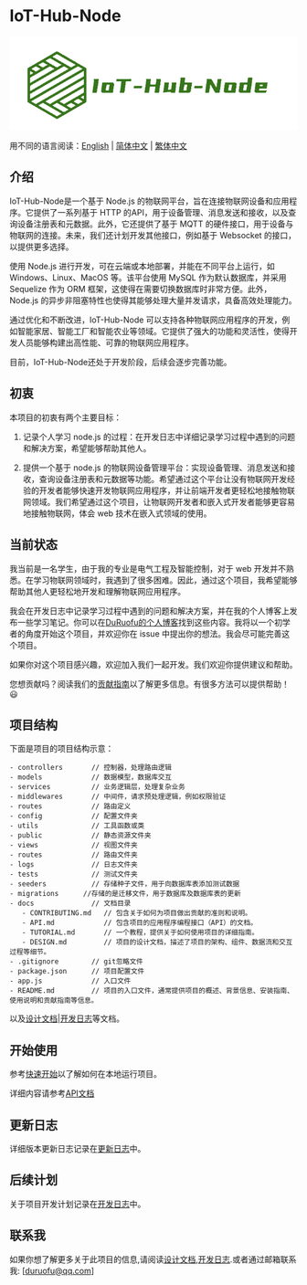 # IoT-Hub-Node 

![](./logo.png)

用不同的语言阅读：[English](./README-EN.md) | [简体中文](./README.md) | [繁体中文](./docREADME-CHT.md)

## 介绍

IoT-Hub-Node是一个基于 Node.js 的物联网平台，旨在连接物联网设备和应用程序。它提供了一系列基于 HTTP 的API，用于设备管理、消息发送和接收，以及查询设备注册表和元数据。此外，它还提供了基于 MQTT 的硬件接口，用于设备与物联网的连接。未来，我们还计划开发其他接口，例如基于 Websocket 的接口，以提供更多选择。

使用 Node.js 进行开发，可在云端或本地部署，并能在不同平台上运行，如 Windows、Linux、MacOS 等。该平台使用 MySQL 作为默认数据库，并采用 Sequelize 作为 ORM 框架，这使得在需要切换数据库时非常方便。此外，Node.js 的异步非阻塞特性也使得其能够处理大量并发请求，具备高效处理能力。

通过优化和不断改进，IoT-Hub-Node 可以支持各种物联网应用程序的开发，例如智能家居、智能工厂和智能农业等领域。它提供了强大的功能和灵活性，使得开发人员能够构建出高性能、可靠的物联网应用程序。

目前，IoT-Hub-Node还处于开发阶段，后续会逐步完善功能。

## 初衷

本项目的初衷有两个主要目标：

1. 记录个人学习 node.js 的过程：在开发日志中详细记录学习过程中遇到的问题和解决方案，希望能够帮助其他人。

2. 提供一个基于 node.js 的物联网设备管理平台：实现设备管理、消息发送和接收，查询设备注册表和元数据等功能。希望通过这个平台让没有物联网开发经验的开发者能够快速开发物联网应用程序，并让前端开发者更轻松地接触物联网领域。我们希望通过这个项目，让物联网开发者和嵌入式开发者能够更容易地接触物联网，体会 web 技术在嵌入式领域的使用。


## 当前状态
我当前是一名学生，由于我的专业是电气工程及智能控制，对于 web 开发并不熟悉。在学习物联网领域时，我遇到了很多困难。因此，通过这个项目，我希望能够帮助其他人更轻松地开发和理解物联网应用程序。

我会在开发日志中记录学习过程中遇到的问题和解决方案，并在我的个人博客上发布一些学习笔记。你可以在[DuRuofu的个人博客](https://www.duruofu.xyz/)找到这些内容。我将以一个初学者的角度开始这个项目，并欢迎你在 issue 中提出你的想法。我会尽可能完善这个项目。

如果你对这个项目感兴趣，欢迎加入我们一起开发。我们欢迎你提供建议和帮助。

您想贡献吗？阅读我们的[贡献指南](./docs/CONTRIBUTING.md)以了解更多信息。有很多方法可以提供帮助！😃

## 项目结构

下面是项目的项目结构示意：

```
- controllers       // 控制器，处理路由逻辑
- models            // 数据模型，数据库交互
- services          // 业务逻辑层，处理复杂业务
- middlewares       // 中间件，请求预处理逻辑，例如权限验证
- routes            // 路由定义
- config            // 配置文件夹
- utils             // 工具函数或类
- public            // 静态资源文件夹
- views             // 视图文件夹
- routes            // 路由文件夹
- logs              // 日志文件夹
- tests             // 测试文件夹
- seeders           // 存储种子文件，用于向数据库表添加测试数据
- migrations      //存储的是迁移文件，用于数据库及数据库表的更新
- docs              // 文档目录
   - CONTRIBUTING.md   // 包含关于如何为项目做出贡献的准则和说明。
   - API.md            // 包含项目的应用程序编程接口（API）的文档。
   - TUTORIAL.md       // 一个教程，提供关于如何使用项目的详细指南。
   - DESIGN.md         // 项目的设计文档，描述了项目的架构、组件、数据流和交互过程等细节。
- .gitignore        // git忽略文件
- package.json      // 项目配置文件
- app.js            // 入口文件
- README.md         // 项目的入口文件，通常提供项目的概述、背景信息、安装指南、使用说明和贡献指南等信息。

```


以及[设计文档](./docs/DESIGN.md)|[开发日志](./docs/DEVELOPMENT_LOG.md)等文档。


## 开始使用

参考[快速开始](./docs/TUTORIAL.md)以了解如何在本地运行项目。

详细内容请参考[API文档](./docs/API.md)

## 更新日志


详细版本更新日志记录在[更新日志](./docs/CHANGELOG.md)中。

## 后续计划
关于项目开发计划记录在[开发日志](./docs/TODO.md)中。


## 联系我
如果你想了解更多关于此项目的信息,请阅读[设计文档](./docs/DESIGN.md),[开发日志](./docs/DEVELOPMENT_LOG.md).或者通过邮箱联系我: [duruofu@qq.com]